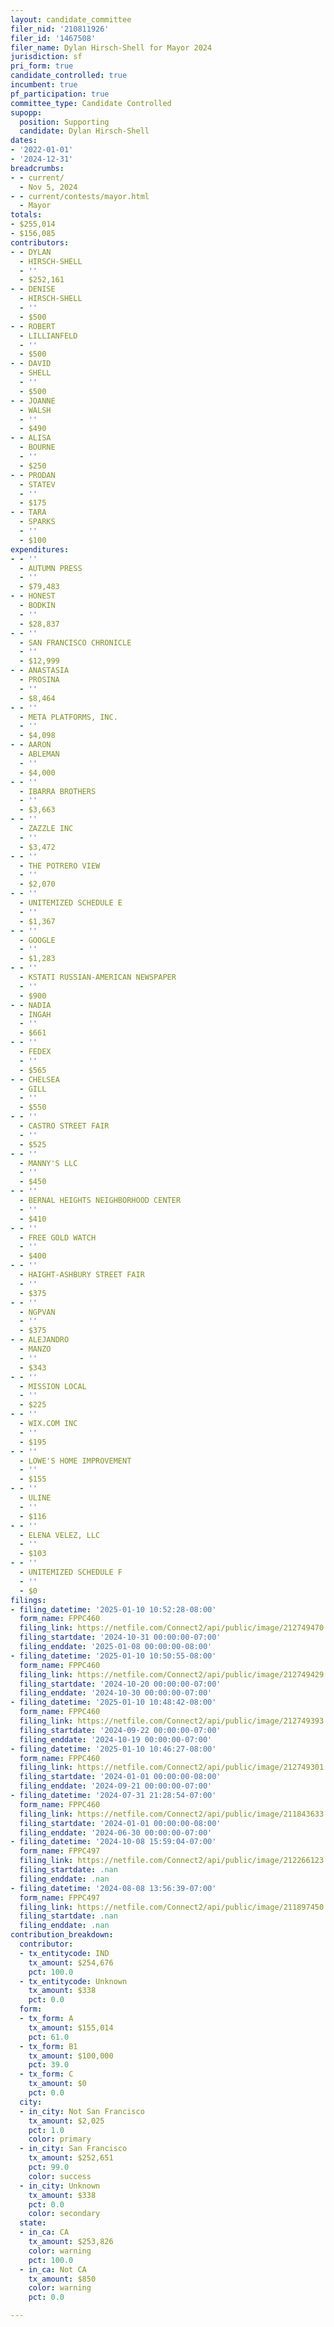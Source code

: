 ```yaml
---
layout: candidate_committee
filer_nid: '210811926'
filer_id: '1467508'
filer_name: Dylan Hirsch-Shell for Mayor 2024
jurisdiction: sf
pri_form: true
candidate_controlled: true
incumbent: true
pf_participation: true
committee_type: Candidate Controlled
supopp:
  position: Supporting
  candidate: Dylan Hirsch-Shell
dates:
- '2022-01-01'
- '2024-12-31'
breadcrumbs:
- - current/
  - Nov 5, 2024
- - current/contests/mayor.html
  - Mayor
totals:
- $255,014
- $156,085
contributors:
- - DYLAN
  - HIRSCH-SHELL
  - ''
  - $252,161
- - DENISE
  - HIRSCH-SHELL
  - ''
  - $500
- - ROBERT
  - LILLIANFELD
  - ''
  - $500
- - DAVID
  - SHELL
  - ''
  - $500
- - JOANNE
  - WALSH
  - ''
  - $490
- - ALISA
  - BOURNE
  - ''
  - $250
- - PRODAN
  - STATEV
  - ''
  - $175
- - TARA
  - SPARKS
  - ''
  - $100
expenditures:
- - ''
  - AUTUMN PRESS
  - ''
  - $79,483
- - HONEST
  - BODKIN
  - ''
  - $28,837
- - ''
  - SAN FRANCISCO CHRONICLE
  - ''
  - $12,999
- - ANASTASIA
  - PROSINA
  - ''
  - $8,464
- - ''
  - META PLATFORMS, INC.
  - ''
  - $4,098
- - AARON
  - ABLEMAN
  - ''
  - $4,000
- - ''
  - IBARRA BROTHERS
  - ''
  - $3,663
- - ''
  - ZAZZLE INC
  - ''
  - $3,472
- - ''
  - THE POTRERO VIEW
  - ''
  - $2,070
- - ''
  - UNITEMIZED SCHEDULE E
  - ''
  - $1,367
- - ''
  - GOOGLE
  - ''
  - $1,283
- - ''
  - KSTATI RUSSIAN-AMERICAN NEWSPAPER
  - ''
  - $900
- - NADIA
  - INGAH
  - ''
  - $661
- - ''
  - FEDEX
  - ''
  - $565
- - CHELSEA
  - GILL
  - ''
  - $550
- - ''
  - CASTRO STREET FAIR
  - ''
  - $525
- - ''
  - MANNY'S LLC
  - ''
  - $450
- - ''
  - BERNAL HEIGHTS NEIGHBORHOOD CENTER
  - ''
  - $410
- - ''
  - FREE GOLD WATCH
  - ''
  - $400
- - ''
  - HAIGHT-ASHBURY STREET FAIR
  - ''
  - $375
- - ''
  - NGPVAN
  - ''
  - $375
- - ALEJANDRO
  - MANZO
  - ''
  - $343
- - ''
  - MISSION LOCAL
  - ''
  - $225
- - ''
  - WIX.COM INC
  - ''
  - $195
- - ''
  - LOWE'S HOME IMPROVEMENT
  - ''
  - $155
- - ''
  - ULINE
  - ''
  - $116
- - ''
  - ELENA VELEZ, LLC
  - ''
  - $103
- - ''
  - UNITEMIZED SCHEDULE F
  - ''
  - $0
filings:
- filing_datetime: '2025-01-10 10:52:28-08:00'
  form_name: FPPC460
  filing_link: https://netfile.com/Connect2/api/public/image/212749470
  filing_startdate: '2024-10-31 00:00:00-07:00'
  filing_enddate: '2025-01-08 00:00:00-08:00'
- filing_datetime: '2025-01-10 10:50:55-08:00'
  form_name: FPPC460
  filing_link: https://netfile.com/Connect2/api/public/image/212749429
  filing_startdate: '2024-10-20 00:00:00-07:00'
  filing_enddate: '2024-10-30 00:00:00-07:00'
- filing_datetime: '2025-01-10 10:48:42-08:00'
  form_name: FPPC460
  filing_link: https://netfile.com/Connect2/api/public/image/212749393
  filing_startdate: '2024-09-22 00:00:00-07:00'
  filing_enddate: '2024-10-19 00:00:00-07:00'
- filing_datetime: '2025-01-10 10:46:27-08:00'
  form_name: FPPC460
  filing_link: https://netfile.com/Connect2/api/public/image/212749301
  filing_startdate: '2024-01-01 00:00:00-08:00'
  filing_enddate: '2024-09-21 00:00:00-07:00'
- filing_datetime: '2024-07-31 21:28:54-07:00'
  form_name: FPPC460
  filing_link: https://netfile.com/Connect2/api/public/image/211843633
  filing_startdate: '2024-01-01 00:00:00-08:00'
  filing_enddate: '2024-06-30 00:00:00-07:00'
- filing_datetime: '2024-10-08 15:59:04-07:00'
  form_name: FPPC497
  filing_link: https://netfile.com/Connect2/api/public/image/212266123
  filing_startdate: .nan
  filing_enddate: .nan
- filing_datetime: '2024-08-08 13:56:39-07:00'
  form_name: FPPC497
  filing_link: https://netfile.com/Connect2/api/public/image/211897450
  filing_startdate: .nan
  filing_enddate: .nan
contribution_breakdown:
  contributor:
  - tx_entitycode: IND
    tx_amount: $254,676
    pct: 100.0
  - tx_entitycode: Unknown
    tx_amount: $338
    pct: 0.0
  form:
  - tx_form: A
    tx_amount: $155,014
    pct: 61.0
  - tx_form: B1
    tx_amount: $100,000
    pct: 39.0
  - tx_form: C
    tx_amount: $0
    pct: 0.0
  city:
  - in_city: Not San Francisco
    tx_amount: $2,025
    pct: 1.0
    color: primary
  - in_city: San Francisco
    tx_amount: $252,651
    pct: 99.0
    color: success
  - in_city: Unknown
    tx_amount: $338
    pct: 0.0
    color: secondary
  state:
  - in_ca: CA
    tx_amount: $253,826
    color: warning
    pct: 100.0
  - in_ca: Not CA
    tx_amount: $850
    color: warning
    pct: 0.0

---
```


